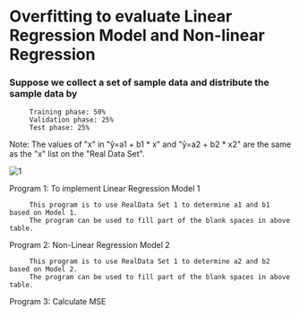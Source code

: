 # Overfitting to evaluate Linear Regression Model and Non-linear Regression

### Suppose we collect a set of sample data and distribute the sample data by

         Training phase: 50%
         Validation phase: 25%
         Test phase: 25%
         
Note: The values of "x" in "ŷ=a1 + b1 * x" and "ŷ=a2 + b2 * x2" are the same as the "x" list on the "Real Data Set".

![1](https://user-images.githubusercontent.com/81066837/120603272-af98c180-c400-11eb-99e4-9fc3d64c6370.png)


Program 1: To implement Linear Regression Model 1

         This program is to use RealData Set 1 to determine a1 and b1 based on Model 1.
         The program can be used to fill part of the blank spaces in above table.

Program 2: Non-Linear Regression Model 2

         This program is to use RealData Set 1 to determine a2 and b2 based on Model 2.
         The program can be used to fill part of the blank spaces in above table.

Program 3: Calculate MSE




